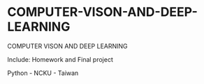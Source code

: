 # COMPUTER-VISON-AND-DEEP-LEARNING

COMPUTER VISON AND DEEP LEARNING

Include: Homework and Final project

Python - NCKU - Taiwan
